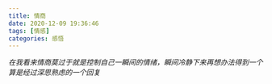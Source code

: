 ```yaml
---
title: 情商
date: 2020-12-09 19:36:46
tags: [情感]
categories: 感悟
---
```

*在我看来情商莫过于就是控制自己一瞬间的情绪，瞬间冷静下来再想办法得到一个算是经过深思熟虑的一个回复*
